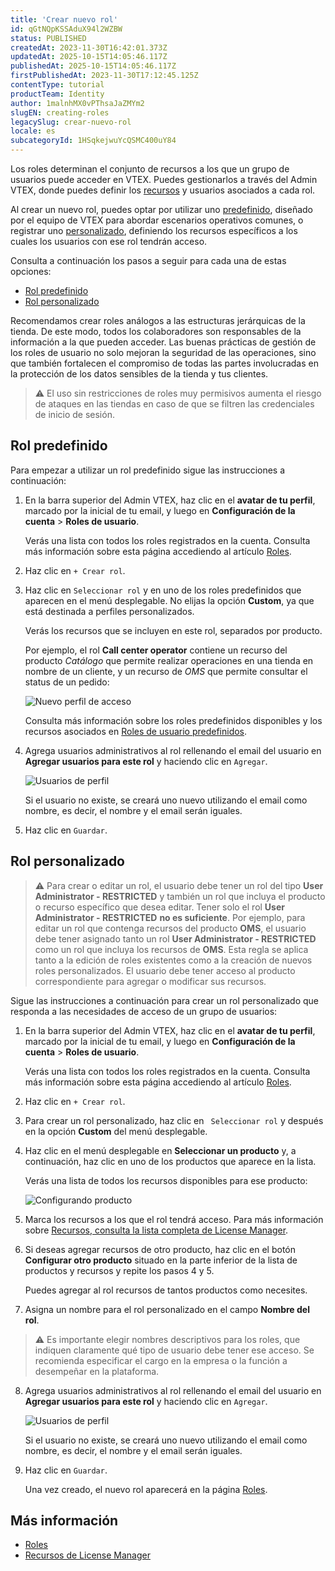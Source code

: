 ```yaml
---
title: 'Crear nuevo rol'
id: qGtNQpKSSAduX94l2WZBW
status: PUBLISHED
createdAt: 2023-11-30T16:42:01.373Z
updatedAt: 2025-10-15T14:05:46.117Z
publishedAt: 2025-10-15T14:05:46.117Z
firstPublishedAt: 2023-11-30T17:12:45.125Z
contentType: tutorial
productTeam: Identity
author: 1malnhMX0vPThsaJaZMYm2
slugEN: creating-roles
legacySlug: crear-nuevo-rol
locale: es
subcategoryId: 1HSqkejwuYcQSMC400uY84
---
```


Los roles determinan el conjunto de recursos a los que un grupo de usuarios puede acceder en VTEX. Puedes gestionarlos a través del Admin VTEX, donde puedes definir los [recursos](/es/tutorial/recursos-do-license-manager--3q6ztrC8YynQf6rdc6euk3) y usuarios asociados a cada rol.

Al crear un nuevo rol, puedes optar por utilizar uno [predefinido](/es/tutorial/control-de-acceso--4rM3gyiWqtkim4Q8hOvLTC#predefinidos), diseñado por el equipo de VTEX para abordar escenarios operativos comunes, o registrar uno [personalizado](/es/tutorial/control-de-acceso--4rM3gyiWqtkim4Q8hOvLTC#personalizados), definiendo los recursos específicos a los cuales los usuarios con ese rol tendrán acceso.

Consulta a continuación los pasos a seguir para cada una de estas opciones:

* [Rol predefinido](#rol-predefinido)
* [Rol personalizado](#rol-personalizado)

Recomendamos crear roles análogos a las estructuras jerárquicas de la tienda. De este modo, todos los colaboradores son responsables de la información a la que pueden acceder. Las buenas prácticas de gestión de los roles de usuario no solo mejoran la seguridad de las operaciones, sino que también fortalecen el compromiso de todas las partes involucradas en la protección de los datos sensibles de la tienda y tus clientes.

> ⚠️ El uso sin restricciones de roles muy permisivos aumenta el riesgo de ataques en las tiendas en caso de que se filtren las credenciales de inicio de sesión.

## Rol predefinido

Para empezar a utilizar un rol predefinido sigue las instrucciones a continuación:

1. En la barra superior del Admin VTEX, haz clic en el **avatar de tu perfil**, marcado por la inicial de tu email, y luego en **Configuración de la cuenta** > **Roles de usuario**.

    Verás una lista con todos los roles registrados en la cuenta. Consulta más información sobre esta página accediendo al artículo [Roles](/es/tutorial/roles--7HKK5Uau2H6wxE1rH5oRbc).

2. Haz clic en `+ Crear rol`.
3. Haz clic en `Seleccionar rol` y en uno de los roles predefinidos que aparecen en el menú desplegable. No elijas la opción **Custom**, ya que está destinada a perfiles personalizados.

    Verás los recursos que se incluyen en este rol, separados por producto.

    Por ejemplo, el rol **Call center operator** contiene un recurso del producto _Catálogo_ que permite realizar operaciones en una tienda en nombre de un cliente, y un recurso de _OMS_ que permite consultar el status de un pedido:

    ![Nuevo perfil de acceso](https://raw.githubusercontent.com/vtexdocs/help-center-content/refs/heads/main/docs/es/tutorials/gesti%C3%B3n-de-la-cuenta/control-de-acceso/crear-nuevo-rol_1.png)

    Consulta más información sobre los roles predefinidos disponibles y los recursos asociados en [Roles de usuario predefinidos](/es/tutorial/perfis-de-acesso-predefinidos--jGDurZKJHvHJS13LnO7Dy).
4. Agrega usuarios administrativos al rol rellenando el email del usuario en **Agregar usuarios para este rol** y haciendo clic en `Agregar`.

    ![Usuarios de perfil](https://raw.githubusercontent.com/vtexdocs/help-center-content/refs/heads/main/docs/es/tutorials/gesti%C3%B3n-de-la-cuenta/control-de-acceso/crear-nuevo-rol_2.PNG)

    Si el usuario no existe, se creará uno nuevo utilizando el email como nombre, es decir, el nombre y el email serán iguales.

5. Haz clic en `Guardar`.

## Rol personalizado

> ⚠️ Para crear o editar un rol, el usuario debe tener un rol del tipo **User Administrator - RESTRICTED** y también un rol que incluya el producto o recurso específico que desea editar. Tener solo el rol **User Administrator - RESTRICTED** **no es suficiente**. Por ejemplo, para editar un rol que contenga recursos del producto **OMS**, el usuario debe tener asignado tanto un rol **User Administrator - RESTRICTED** como un rol que incluya los recursos de **OMS**. Esta regla se aplica tanto a la edición de roles existentes como a la creación de nuevos roles personalizados. El usuario debe tener acceso al producto correspondiente para agregar o modificar sus recursos.

Sigue las instrucciones a continuación para crear un rol personalizado que responda a las necesidades de acceso de un grupo de usuarios:

1. En la barra superior del Admin VTEX, haz clic en el **avatar de tu perfil**, marcado por la inicial de tu email, y luego en **Configuración de la cuenta** > **Roles de usuario**.

    Verás una lista con todos los roles registrados en la cuenta. Consulta más información sobre esta página accediendo al artículo [Roles](/es/tutorial/roles--7HKK5Uau2H6wxE1rH5oRbc).

2. Haz clic en `+ Crear rol`.
3.  Para crear un rol personalizado, haz clic en ` Seleccionar rol` y después en la opción **Custom** del menú desplegable.
4. Haz clic en el menú desplegable en **Seleccionar un producto** y, a continuación, haz clic en uno de los productos que aparece en la lista.

    Verás una lista de todos los recursos disponibles para ese producto:

    ![Configurando producto](https://raw.githubusercontent.com/vtexdocs/help-center-content/refs/heads/main/docs/es/tutorials/gesti%C3%B3n-de-la-cuenta/control-de-acceso/crear-nuevo-rol_3.png)
5. Marca los recursos a los que el rol tendrá acceso. Para más información sobre [Recursos, consulta la lista completa de License Manager](/es/tutorial/recursos-do-license-manager--3q6ztrC8YynQf6rdc6euk3).
6. Si deseas agregar recursos de otro producto, haz clic en el botón **Configurar otro producto** situado en la parte inferior de la lista de productos y recursos y repite los pasos 4 y 5.

    Puedes agregar al rol recursos de tantos productos como necesites.

7. Asigna un nombre para el rol personalizado en el campo **Nombre del rol**.

  > ⚠️ Es importante elegir nombres descriptivos para los roles, que indiquen claramente qué tipo de usuario debe tener ese acceso. Se recomienda especificar el cargo en la empresa o la función a desempeñar en la plataforma.

8. Agrega usuarios administrativos al rol rellenando el email del usuario en **Agregar usuarios para este rol** y haciendo clic en `Agregar`.

      ![Usuarios de perfil](https://raw.githubusercontent.com/vtexdocs/help-center-content/refs/heads/main/docs/es/tutorials/gesti%C3%B3n-de-la-cuenta/control-de-acceso/crear-nuevo-rol_4.PNG)

      Si el usuario no existe, se creará uno nuevo utilizando el email como nombre, es decir, el nombre y el email serán iguales.
9. Haz clic en `Guardar`.

      Una vez creado, el nuevo rol aparecerá en la página [Roles](/es/tutorial/roles--7HKK5Uau2H6wxE1rH5oRbc).

## Más información

* [Roles](/es/tutorial/roles--7HKK5Uau2H6wxE1rH5oRbc)
* [Recursos de License Manager](/es/tutorial/recursos-do-license-manager--3q6ztrC8YynQf6rdc6euk3)
